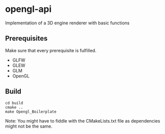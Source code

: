 # opengl-api
Implementation of a 3D engine renderer with basic functions

## Prerequisites

Make sure that every prerequisite is fulfilled.

- GLFW
- GLEW
- GLM
- OpenGL

## Build

```
cd build
cmake ..
make Opengl_Boilerplate
```

Note: You might have to fiddle with the CMakeLists.txt file as dependencies might not be the same. 